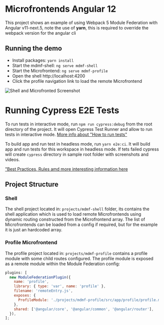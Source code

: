 # Microfrontends Angular 12

This project shows an example of using Webpack 5 Module Federation with Angular v11-next.5, note the use of **yarn**, this is required to override the webpack version for the angular cli

## Running the demo

- Install packages: `yarn install`
- Start the mdmf-shell: `ng serve mdmf-shell`
- Start the Microfrontend: `ng serve mdmf-profile`
- Open the shell http://localhost:4200
- Click the profile navigation link to load the remote Microfrontend

![Shell and Microfronted Screenshot](microfrontend-shell-profile.jpg)

# Running Cypress E2E Tests

To run tests in interactive mode, run `npm run cypress:debug` from the root directory of the project. It will open Cypress Test Runner and allow to run tests in interactive mode. [More info about "How to run tests"](../../cypress/README.md#how-to-run-tests)

To build app and run test in headless mode, run `yarn e2e:ci`. It will build app and run tests for this workspace in headless mode. If tets failed cypress will create `cypress` directory in sample root folder with screenshots and videos.

["Best Practices, Rules amd more interesting information here](../../cypress/README.md)

## Project Structure

### Shell

The shell project located in: `projects/mdmf-shell` folder, its contains the shell application which is used to load remote Microfrontends using dynamic routing constructed from the Microfrontend array. The list of Microfrontends can be loaded from a config if required, but for the example it is just an hardcoded array.

### Profile Microfrontend

The profile project located in: `projects/mdmf-profile` contains a profile module with some child routes configured. The profile module is exposed as a remote module within the Module Federation config:

```js
plugins: [
  new ModuleFederationPlugin({
    name: 'profile',
    library: { type: 'var', name: 'profile' },
    filename: 'remoteEntry.js',
    exposes: {
      ProfileModule: './projects/mdmf-profile/src/app/profile/profile.module.ts',
    },
    shared: ['@angular/core', '@angular/common', '@angular/router'],
  }),
];
```

